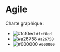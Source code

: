 # Agile

Charte graphique :

- ![#fcf0ed](https://placehold.co/15x15/f03c15/f03c15.png) `#fcf0ed`
- ![#a26758](https://placehold.co/15x15/c5f015/c5f015.png) `#a26758`
- ![#000000](https://placehold.co/15x15/1589F0/1589F0.png) `#000000`
 
